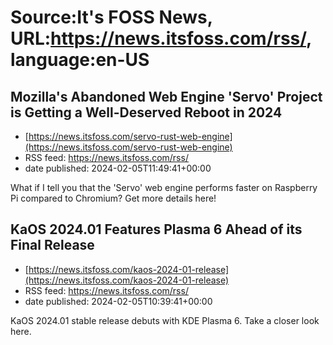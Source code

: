 # Source:It's FOSS News, URL:https://news.itsfoss.com/rss/, language:en-US

## Mozilla's Abandoned Web Engine 'Servo' Project is Getting a Well-Deserved Reboot in 2024
 - [https://news.itsfoss.com/servo-rust-web-engine](https://news.itsfoss.com/servo-rust-web-engine)
 - RSS feed: https://news.itsfoss.com/rss/
 - date published: 2024-02-05T11:49:41+00:00

What if I tell you that the 'Servo' web engine performs faster on Raspberry Pi compared to Chromium? Get more details here!

## KaOS 2024.01 Features Plasma 6 Ahead of its Final Release
 - [https://news.itsfoss.com/kaos-2024-01-release](https://news.itsfoss.com/kaos-2024-01-release)
 - RSS feed: https://news.itsfoss.com/rss/
 - date published: 2024-02-05T10:39:41+00:00

KaOS 2024.01 stable release debuts with KDE Plasma 6. Take a closer look here.

